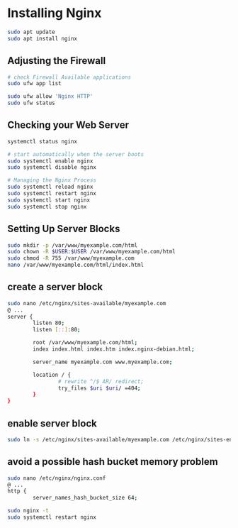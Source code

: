 # Installing Nginx

```bash
sudo apt update
sudo apt install nginx
```


## Adjusting the Firewall
```bash
# check Firewall Available applications 
sudo ufw app list

sudo ufw allow 'Nginx HTTP'
sudo ufw status
```


## Checking your Web Server
```bash
systemctl status nginx

# start automatically when the server boots
sudo systemctl enable nginx
sudo systemctl disable nginx

# Managing the Nginx Process
sudo systemctl reload nginx
sudo systemctl restart nginx
sudo systemctl start nginx
sudo systemctl stop nginx
```


## Setting Up Server Blocks
```bash
sudo mkdir -p /var/www/myexample.com/html
sudo chown -R $USER:$USER /var/www/myexample.com/html
sudo chmod -R 755 /var/www/myexample.com
nano /var/www/myexample.com/html/index.html
```


## create a server block
```bash
sudo nano /etc/nginx/sites-available/myexample.com
@ ...
server {
        listen 80;
        listen [::]:80;

        root /var/www/myexample.com/html;
        index index.html index.htm index.nginx-debian.html;

        server_name myexample.com www.myexample.com;

        location / {
                # rewrite ^/$ AR/ redirect;
                try_files $uri $uri/ =404;
        }
}
```


## enable server block
```bash
sudo ln -s /etc/nginx/sites-available/myexample.com /etc/nginx/sites-enabled/
```


## avoid a possible hash bucket memory problem
```bash
sudo nano /etc/nginx/nginx.conf
@ ...
http {
        server_names_hash_bucket_size 64;

sudo nginx -t
sudo systemctl restart nginx
```
